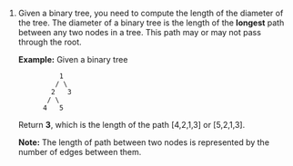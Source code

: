 1. Given a binary tree, you need to compute the length of the diameter of the tree. The diameter of a binary tree is the length of the **longest** path between any two nodes in a tree. This path may or may not pass through the root.

   **Example:**
   Given a binary tree 

   ```
             1
            / \
           2   3
          / \     
         4   5    

   ```

   Return **3**, which is the length of the path [4,2,1,3] or [5,2,1,3].

   **Note:** The length of path between two nodes is represented by the number of edges between them.